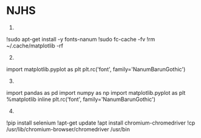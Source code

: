 # NJHS
1. 
!sudo apt-get install -y fonts-nanum
!sudo fc-cache -fv
!rm ~/.cache/matplotlib -rf

2.
import matplotlib.pyplot as plt
plt.rc('font', family='NanumBarunGothic') 

3.
import pandas as pd
import numpy as np
import matplotlib.pyplot as plt
%matplotlib inline
plt.rc('font', family='NanumBarunGothic') 

4.
!pip install selenium
!apt-get update
!apt install chromium-chromedriver
!cp /usr/lib/chromium-browser/chromedriver /usr/bin
